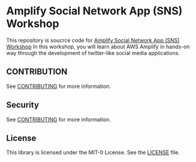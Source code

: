 # Amplify Social Network App (SNS) Workshop
This repository is soucrce code for [Amplify Social Network App (SNS) Workshop](https://amplify-sns.workshop.aws/)
In this workshop, you will learn about AWS Amplify in hands-on way through the development of twitter-like social media applications.

## CONTRIBUTION
See [CONTRIBUTING](CONTRIBUTING.md) for more information.

## Security

See [CONTRIBUTING](CONTRIBUTING.md#security-issue-notifications) for more information.

## License

This library is licensed under the MIT-0 License. See the [LICENSE](LISENCE) file.